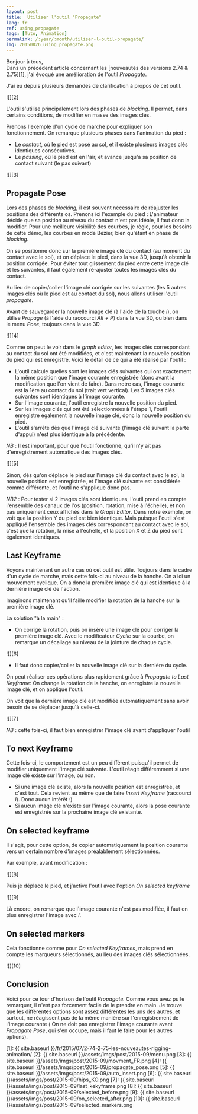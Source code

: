 ```yaml
---
layout: post
title:  Utiliser l'outil "Propagate"
lang: fr
ref: using_propagate
tags: [Tuto, Animation]
permalink: /:year/:month/utiliser-l-outil-propagate/
img: 20150826_using_propagate.png
---
```


Bonjour à tous,  
Dans un précédent article concernant les [nouveautés des versions 2.74 & 2.75][1], j'ai évoqué une amélioration de l'outil _Propagate_.

J'ai eu depuis plusieurs demandes de clarification à propos de cet outil.

![][2]

L'outil s'utilise principalement lors des phases de _blocking_. Il permet, dans certains conditions, de modifier en masse des images clés.

Prenons l'exemple d'un cycle de marche pour expliquer son fonctionnement. On remarque plusieurs phases dans l'animation du pied :

* Le _contact_, où le pied est posé au sol, et il existe plusieurs images clés identiques consécutives.
* Le _passing_, où le pied est en l'air, et avance jusqu'à sa position de contact suivant (le pas suivant)

![][3]

## Propagate Pose

Lors des phases de _blocking_, il est souvent nécessaire de réajuster les positions des différents os. Prenons ici l'exemple du pied : L'animateur décide que sa position au niveau du contact n'est pas idéale, il faut donc la modifier. Pour une meilleure visibilité des courbes, je règle, pour les besoins de cette démo, les courbes en mode Bézier, bien qu'étant en phase de _blocking_.

On se positionne donc sur la première image clé du contact (au moment du contact avec le sol), et on déplace le pied, dans la vue 3D, jusqu'à obtenir la position corrigée. Pour éviter tout glissement du pied entre cette image clé et les suivantes, il faut également ré-ajuster toutes les images clés du contact.

Au lieu de copier/coller l'image clé corrigée sur les suivantes (les 5 autres images clés où le pied est au contact du sol), nous allons utiliser l'outil _propagate_.

Avant de sauvegarder la nouvelle image clé (à l'aide de la touche _I_), on utilise _Propage_ (à l'aide du raccourci _Alt + P_) dans la vue 3D, ou bien dans le menu _Pose_, toujours dans la vue 3D.

![][4]

Comme on peut le voir dans le _graph editor_, les images clés correspondant au contact du sol ont été modifiées, et c'est maintenant la nouvelle position du pied qui est enregistré. Voici le détail de ce qui a été réalisé par l'outil :

* L'outil calcule quelles sont les images clés suivantes qui ont exactement la même position que l'image courante enregistrée (donc avant la modification que l'on vient de faire). Dans notre cas, l'image courante est la 1ère au contact du sol (trait vert vertical). Les 5 images clés suivantes sont identiques à l'image courante.
* Sur l'image courante, l'outil enregistre la nouvelle position du pied.
* Sur les images clés qui ont été sélectionnées à l'étape 1, l'outil enregistre également la nouvelle image clé, donc la nouvelle position du pied.
* L'outil s'arrête dès que l'image clé suivante (l'image clé suivant la parte d'appui) n'est plus identique à la précédente.

_NB_ : Il est important, pour que l'outil fonctionne, qu'il n'y ait pas d'enregistrement automatique des images clés.

![][5]

Sinon, dès qu'on déplace le pied sur l'image clé du contact avec le sol, la nouvelle position est enregistrée, et l'image clé suivante est considérée comme différente, et l'outil ne s'applique donc pas.

_NB2_ : Pour tester si 2 images clés sont identiques, l'outil prend en compte l'ensemble des canaux de l'os (position, rotation, mise à l'échelle), et non pas uniquement ceux affichés dans le _Graph Editor_. Dans notre exemple, on voit que la position Y du pied est bien identique. Mais puisque l'outil s'est appliqué l'ensemble des images clés correspondant au contact avec le sol, c'est que la rotation, la mise à l'échelle, et la position X et Z du pied sont également identiques.

## Last Keyframe

Voyons maintenant un autre cas où cet outil est utile. Toujours dans le cadre d'un cycle de marche, mais cette fois-ci au niveau de la hanche. On a ici un mouvement cyclique. On a donc la première image clé qui est identique à la dernière image clé de l'action.

Imaginons maintenant qu'il faille modifier la rotation de la hanche sur la première image clé.

La solution "à la main" :

* On corrige la rotation, puis on insère une image clé pour corriger la première image clé. Avec le modificateur _Cyclic_ sur la courbe, on remarque un décallage au niveau de la jointure de chaque cycle.

![][6]

* Il faut donc copier/coller la nouvelle image clé sur la dernière du cycle.

On peut réaliser ces opérations plus rapidement grâce à _Propagate to Last Keyframe_: On change la rotation de la hanche, on enregistre la nouvelle image clé, et on applique l'outil.

On voit que la dernière image clé est modifiée automatiquement sans avoir besoin de se déplacer jusqu'à celle-ci.

![][7]

_NB_ : cette fois-ci, il faut bien enregistrer l'image clé avant d'appliquer l'outil

## To next Keyframe

Cette fois-ci, le comportement est un peu différent puisqu'il permet de modifier uniquement l'image clé suivante. L'outil réagit différemment si une image clé existe sur l'image, ou non.

* Si une image clé existe, alors la nouvelle position est enregistrée, et c'est tout. Cela revient au même que de faire _Insert Keyframe_ (raccourci _I_). Donc aucun intérêt :)
* Si aucun image clé n'existe sur l'image courante, alors la pose courante est enregistrée sur la prochaine image clé existante.

## On selected keyframe

Il s'agit, pour cette option, de copier automatiquement la position courante vers un certain nombre d'images préalablement sélectionnées.

Par exemple, avant modification :

![][8]

Puis je déplace le pied, et j'active l'outil avec l'option _On selected keyframe_

![][9]

Là encore, on remarque que l'image courante n'est pas modifiée, il faut en plus enregistrer l'image avec _I_.


## On selected markers

Cela fonctionne comme pour _On selected Keyframes_, mais prend en compte les marqueurs sélectionnés, au lieu des images clés sélectionnées.

![][10]

## Conclusion

Voici pour ce tour d'horizon de l'outil _Propagate._ Comme vous avez pu le remarquer, il n'est pas forcement facile de le prendre en main. Je trouve que les différentes options sont assez différentes les uns des autres, et surtout, ne réagissent pas de la même manière sur l'enregistrement de l'image courante ( On ne doit pas enregistrer l'image courante avant _Propagate Pose_, qui s'en occupe, mais il faut le faire pour les autres options).

[1]: {{ site.baseurl }}/fr/2015/07/2-74-2-75-les-nouveautes-rigging-animation/
[2]: {{ site.baseurl }}/assets/imgs/post/2015-09/menu.png
[3]: {{ site.baseurl }}/assets/imgs/post/2015-09/movment_FR.png
[4]: {{ site.baseurl }}/assets/imgs/post/2015-09/propagate_pose.png
[5]: {{ site.baseurl }}/assets/imgs/post/2015-09/auto_insert.png
[6]: {{ site.baseurl }}/assets/imgs/post/2015-09/hips_KO.png
[7]: {{ site.baseurl }}/assets/imgs/post/2015-09/last_kekyframe.png
[8]: {{ site.baseurl }}/assets/imgs/post/2015-09/selected_before.png
[9]: {{ site.baseurl }}/assets/imgs/post/2015-09/on_selected_after.png
[10]: {{ site.baseurl }}/assets/imgs/post/2015-09/selected_markers.png
